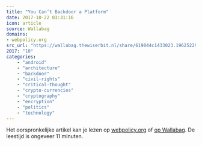 ```yaml
---
title: "You Can’t Backdoor a Platform"
date: 2017-10-22 03:31:16
icon: article
source: Wallabag
domains:
- webpolicy.org
src_url: "https://wallabag.thewiserbit.nl/share/619044c1433023.19625229"
2017: "10"
categories:
    - "android"
    - "architecture"
    - "backdoor"
    - "civil-rights"
    - "critical-thought"
    - "crypto-currencies"
    - "cryptography"
    - "encryption"
    - "politics"
    - "technology"
---
```

Het oorspronkelijke artikel kan je lezen op [webpolicy.org](http://webpolicy.org/2015/04/28/you-cant-backdoor-a-platform/) of [op Wallabag](https://wallabag.thewiserbit.nl/share/619044c1433023.19625229). De leestijd is ongeveer 11 minuten.